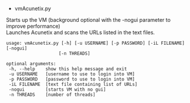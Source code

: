 - vmAcunetix.py  

Starts up the VM (background optional with the -nogui parameter to improve performance)  
Launches Acunetix and scans the URLs listed in the text files.
 ``` 
usage: vmAcunetix.py [-h] [-u USERNAME] [-p PASSWORD] [-iL FILENAME] [-nogui]
                     [-n THREADS]

optional arguments:
  -h, --help    show this help message and exit
  -u USERNAME   [username to use to login into VM]
  -p PASSWORD   [password to use to login into VM]
  -iL FILENAME  [text file containing list of URLs]
  -nogui        [starts VM with no gui]
  -n THREADS    [number of threads]
```
